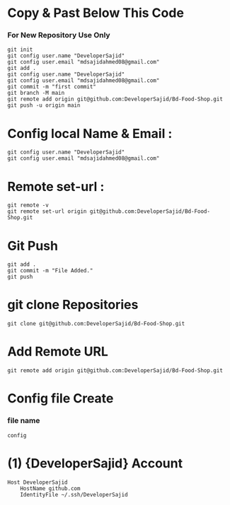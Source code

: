 # Copy & Past Below This Code
### For New Repository Use Only
```shell
git init
git config user.name "DeveloperSajid"
git config user.email "mdsajidahmed08@gmail.com"
git add .
git config user.name "DeveloperSajid"
git config user.email "mdsajidahmed08@gmail.com"
git commit -m "first commit"
git branch -M main
git remote add origin git@github.com:DeveloperSajid/Bd-Food-Shop.git
git push -u origin main
```

# Config local Name & Email :
```shell
git config user.name "DeveloperSajid"
git config user.email "mdsajidahmed08@gmail.com"
```

# Remote set-url :
```shell
git remote -v
git remote set-url origin git@github.com:DeveloperSajid/Bd-Food-Shop.git
```

# Git Push
```shell
git add .
git commit -m "File Added."
git push
```

# git clone Repositories
```shell
git clone git@github.com:DeveloperSajid/Bd-Food-Shop.git
```
# Add Remote URL
```shell
git remote add origin git@github.com:DeveloperSajid/Bd-Food-Shop.git
```

# Config file Create
### file name 
```shell
config
```
# (1) {DeveloperSajid} Account
```shell
Host DeveloperSajid
    HostName github.com
    IdentityFile ~/.ssh/DeveloperSajid
```